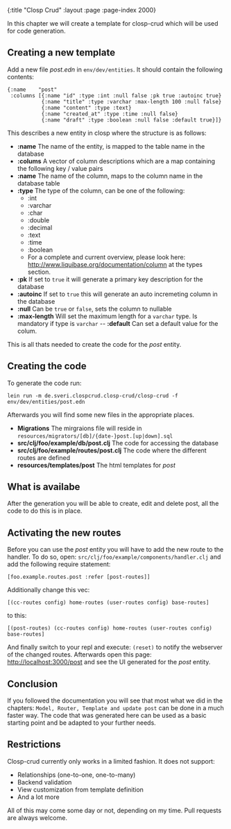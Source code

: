 {:title "Closp Crud"
 :layout :page
 :page-index 2000}

In this chapter we will create a template for closp-crud which will be used for code generation.

## Creating a new template

Add a new file _post.edn_ in `env/dev/entities`. It should contain the following contents:

    {:name    "post"
     :columns [{:name "id" :type :int :null false :pk true :autoinc true}
               {:name "title" :type :varchar :max-length 100 :null false}
               {:name "content" :type :text}
               {:name "created_at" :type :time :null false}
               {:name "draft" :type :boolean :null false :default true}]}

This describes a new entity in closp where the structure is as follows:

- **:name** The name of the entity, is mapped to the table name in the database
- **:colums** A vector of column descriptions which are a map containing the following key / value pairs
- **:name** The name of the column, maps to the column name in the database table
- **:type** The type of the column, can be one of the following:
    - :int
    - :varchar
    - :char
    - :double
    - :decimal
    - :text
    - :time
    - :boolean
    - For a complete and current overview, please look here: <http://www.liquibase.org/documentation/column> at
    the types section.
- **:pk** If set to `true` it will generate a primary key description for the database
- **:autoinc** If set to `true` this will generate an auto incremeting column in the database
- **:null** Can be `true` or `false`, sets the column to nullable
- **:max-length** Will set the maximum length for a `varchar` type. Is mandatory if type is `varchar`
-- **:default** Can set a default value for the colum.

This is all thats needed to create the code for the _post_ entity.

## Creating the code

To generate the code run:

    lein run -m de.sveri.clospcrud.closp-crud/closp-crud -f env/dev/entities/post.edn

Afterwards you will find some new files in the appropriate places.

- **Migrations** The mirgraions file will reside in `resources/migrators/[db]/{date-}post.[up|down].sql`
- **src/clj/foo/example/db/post.clj** The code for accessing the database
- **src/clj/foo/example/routes/post.clj** The code where the different routes are defined
- **resources/templates/post** The html templates for _post_

## What is availabe

After the generation you will be able to create, edit and delete post, all the code to do this is in place.

## Activating the new routes

Before you can use the _post_ entity you will have to add the new route to the handler. To do so, open:
`src/clj/foo/example/components/handler.clj` and add the following require statement:

    [foo.example.routes.post :refer [post-routes]]

Additionally change this vec:

    [(cc-routes config) home-routes (user-routes config) base-routes]

to this:

    [(post-routes) (cc-routes config) home-routes (user-routes config) base-routes]

And finally switch to your repl and execute: `(reset)` to notify the webserver of the changed routes.
Afterwards open this page: <http://localhost:3000/post> and see the UI generated for the _post_ entity.

## Conclusion

If you followed the documentation you will see that most what we did in the chapters: `Model, Router, Template and update post`
can be done in a much faster way.
The code that was generated here can be used as a basic starting point and be adapted to your further needs.

## Restrictions

Closp-crud currently only works in a limited fashion. It does not support:

- Relationships (one-to-one, one-to-many)
- Backend validation
- View customization from template definition
- And a lot more

All of this may come some day or not, depending on my time. Pull requests are always welcome.